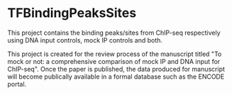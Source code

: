 # TFBindingPeaksSites

This project contains the binding peaks/sites from ChIP-seq respectively using DNA input controls, mock IP controls and both.

This project is created for the review process of the manuscript titled "To mock or not: a comprehensive comparison of mock IP and DNA input for ChIP-seq". Once the paper is published, the data produced for manuscript will become publically available in a formal database such as the ENCODE portal.


